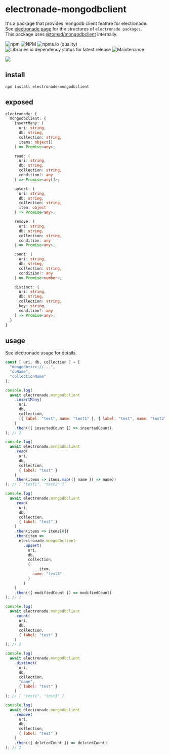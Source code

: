 # electronade-mongodbclient

It's a package that provides mongodb client feathre for electronade.  
See [electronade page](https://electronade.netlify.app/) for the structures of `electronade packages`.  
This package uses [@tomsd/mongodbclient](https://mongodbclient.netlify.app/) internally.

![npm](https://img.shields.io/npm/v/electronade-mongodbclient)
![NPM](https://img.shields.io/npm/l/electronade-mongodbclient)
![npms.io (quality)](https://img.shields.io/npms-io/quality-score/electronade-mongodbclient)
![Libraries.io dependency status for latest release](https://img.shields.io/librariesio/release/npm/electronade-mongodbclient)
![Maintenance](https://img.shields.io/maintenance/yes/2022)

[![](https://nodei.co/npm/electronade-mongodbclient.svg?mini=true)](https://www.npmjs.com/package/electronade-mongodbclient)

## install

``` shell
npm install electronade-mongodbclient
```

## exposed

``` typescript
electronade: {
  mongodbclient: {
    insertMany: (
      uri: string,
      db: string,
      collection: string,
      items: object[]
    ) => Promise<any>;

    read: (
      uri: string,
      db: string,
      collection: string,
      condition?: any
    ) => Promise<any[]>;

    upsert: (
      uri: string,
      db: string,
      collection: string,
      item: object
    ) => Promise<any>;

    remove: (
      uri: string,
      db: string,
      collection: string,
      condition: any
    ) => Promise<any>;

    count: (
      uri: string,
      db: string,
      collection: string,
      condition?: any
    ) => Promise<number>;

    distinct: (
      uri: string,
      db: string,
      collection: string,
      key: string,
      condition?: any
    ) => Promise<any>;
  }
}
```

## usage
See electronade usage for details.

``` javascript
const [ uri, db, collection ] = [
  "mongodb+srv://...",
  "dbName",
  "collectionName"
];

console.log(
  await electronade.mongodbclient
    .insertMany(
      uri,
      db,
      collection,
      [{ label: "test", name: "test1" }, { label: "test", name: "test2" }]
    )
    .then(({ insertedCount }) => insertedCount)
); // 2

console.log(
  await electronade.mongodbclient
    .read(
      uri,
      db,
      collection,
      { label: "test" }
    )
    .then(items => items.map(({ name }) => name))
); // [ "test1", "test2" ]

console.log(
  await electronade.mongodbclient
    .read(
      uri,
      db,
      collection,
      { label: "test" }
    )
    .then(items => items[0])
    .then(item =>
      electronade.mongodbclient
        .upsert(
          uri,
          db,
          collection,
          {
            ...item,
            name: "test3"
          }
        )
    )
    .then(({ modifiedCount }) => modifiedCount)
); // 1

console.log(
  await electronade.mongodbclient
    .count(
      uri,
      db,
      collection,
      { label: "test" }
    )
); // 2

console.log(
  await electronade.mongodbclient
    .distinct(
      uri,
      db,
      collection,
      "name",
      { label: "test" }
    )
); // [ "test1", "test3" ]

console.log(
  await electronade.mongodbclient
    .remove(
      uri,
      db,
      collection,
      { label: "test" }
    )
    .then(({ deletedCount }) => deletedCount)
); // 2
```
